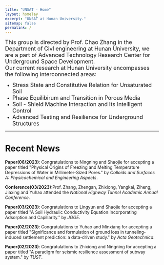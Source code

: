 ```yaml
---
title: "UNSAT - Home"
layout: homelay
excerpt: "UNSAT at Hunan University."
sitemap: false
permalink: /
---
```

<font size=4> This group is directed by Prof. Chao Zhang in the Department of Civl engineering at Hunan University, we are a part of Advanced Technology Research Center for Underground Space Development. </font>
<br>
<font size=4>Our current research at Hunan University encompasses the following interconnected areas:</font>
<ul >
    <li><font size=4>Stress State and Constitutive Relation for Unsaturated Soil</font></li>
    <li><font size=4>Phase Equilibirum and Transition in Porous Media</font></li>
    <li><font size=4>Soil - Shield Machine Interaction and Its Intelligent Control</font></li>
    <li><font size=4>Advanced Testing and Resilience for Underground Structures</font></li>
</ul>
<hr />

# Recent News

**Paper(06/2023)**: Congratulations to Ningning and Shaojie for accepting a paper titled "Physical Origins of Freezing and Melting Temperature Depressions of Water in Millimeter-Sized Pores." by *Colloids and Surfaces A: Physicochemical and Engineering Aspects*.

**Conference(03/2023)**:Prof. Zhang, Zhengan, Zhixiong, Yangkai, Ziheng, Jiaxing and Yuhao attended the *National Highway Tunnel Academic Annual Conference*.

**Paper(03/2023)**: Congratulations to Lingyun and Shaojie for accepting a paper titled "A Soil Hydraulic Conductivity Equation Incorporating Adsorption and Capillarity." by *JGGE*.

**Paper(02/2023)**: Congratulations to Yuhao and Minxiang for accepting a paper titled "Significance and formulation of ground loss in tunneling-induced settlement prediction: a data-driven study." by *Acta Geotechnica*.

**Paper(02/2023)**: Congratulations to Zhixiong and Ningning for accepting a paper titled "A paradigm for seismic resilience assessment of subway system." by *TUST*.


